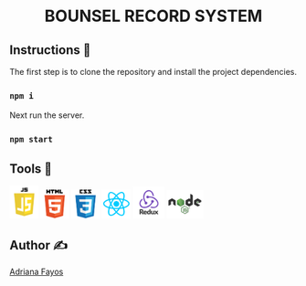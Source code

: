 <h1 align="center">
  <br>BOUNSEL RECORD SYSTEM
</h1>

## Instructions 🔧

The first step is to clone the repository and install the project dependencies.

### `npm i`

Next run the server.

### `npm start`

## Tools 🔧

<img src="src/img/logos/javascript.png" width="50"> <img src="src/img/logos/html5.png" width="50"> <img src="src/img/logos/css3.png" width="50"> <img src="src/img/logos/react.png" width="50"> <img src="src/img/logos/redux.png" width="55"> <img src="src/img/logos/node.png" width="65"> 


## Author ✍️

[Adriana Fayos](https://github.com/AdrianaFayos)
